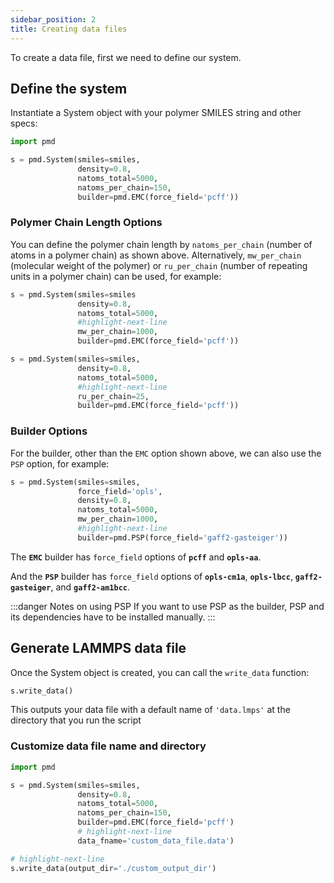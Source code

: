 ```yaml
---
sidebar_position: 2
title: Creating data files
---
```


To create a data file, first we need to define our system.

## Define the system

Instantiate a System object with your polymer SMILES string and other specs:

```python
import pmd

s = pmd.System(smiles=smiles,
               density=0.8,
               natoms_total=5000,
               natoms_per_chain=150,
               builder=pmd.EMC(force_field='pcff'))
```

### Polymer Chain Length Options

You can define the polymer chain length by `natoms_per_chain` (number of atoms in a polymer chain) as shown above. Alternatively, `mw_per_chain` (molecular weight of the polymer) or `ru_per_chain` (number of repeating units in a polymer chain) can be used, for example:

```python
s = pmd.System(smiles=smiles
               density=0.8,
               natoms_total=5000,
               #highlight-next-line
               mw_per_chain=1000,
               builder=pmd.EMC(force_field='pcff'))
```

```python
s = pmd.System(smiles=smiles,
               density=0.8,
               natoms_total=5000,
               #highlight-next-line
               ru_per_chain=25,
               builder=pmd.EMC(force_field='pcff'))
```

### Builder Options

For the builder, other than the `EMC` option shown above, we can also use the `PSP` option, for example:

```python
s = pmd.System(smiles=smiles,
               force_field='opls',
               density=0.8,
               natoms_total=5000,
               mw_per_chain=1000,
               #highlight-next-line
               builder=pmd.PSP(force_field='gaff2-gasteiger'))
```

The **`EMC`** builder has `force_field` options of **`pcff`** and **`opls-aa`**.

And the **`PSP`** builder has `force_field` options of **`opls-cm1a`**, **`opls-lbcc`**, **`gaff2-gasteiger`**, and **`gaff2-am1bcc`**.

:::danger Notes on using PSP
If you want to use PSP as the builder, PSP and its dependencies have to be installed manually.
:::

## Generate LAMMPS data file

Once the System object is created, you can call the `write_data` function:

```python
s.write_data()
```

This outputs your data file with a default name of `'data.lmps'` at the directory that you run the script

### Customize data file name and directory

```python
import pmd

s = pmd.System(smiles=smiles,
               density=0.8,
               natoms_total=5000,
               natoms_per_chain=150,
               builder=pmd.EMC(force_field='pcff')
               # highlight-next-line
               data_fname='custom_data_file.data')

# highlight-next-line
s.write_data(output_dir='./custom_output_dir')
```
